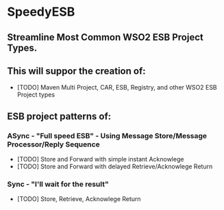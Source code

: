 # SpeedyESB
## Streamline Most Common WSO2 ESB Project Types.

## This will suppor the creation of:
  * [TODO] Maven Multi Project, CAR, ESB, Registry, and other WSO2 ESB Project types
  
## ESB project patterns of:
### ASync - "Full speed ESB" - Using Message Store/Message Processor/Reply Sequence
  * [TODO] Store and Forward with simple instant Acknowlege 
  * [TODO] Store and Forward with delayed Retrieve/Acknowlege Return

### Sync - "I'll wait for the result"
  * [TODO] Store, Retrieve, Acknowlege Return
